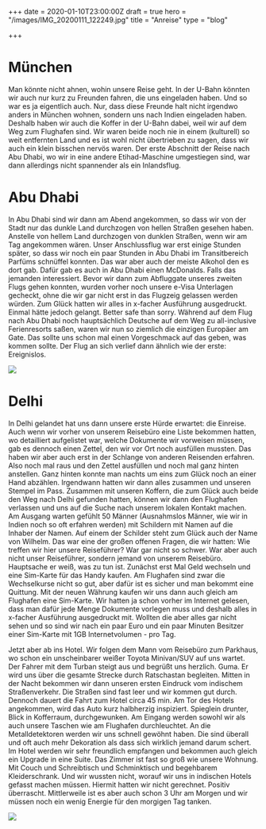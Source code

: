 +++
date = 2020-01-10T23:00:00Z
draft = true
hero = "/images/IMG_20200111_122249.jpg"
title = "Anreise"
type = "blog"

+++
# München

Man könnte nicht ahnen, wohin unsere Reise geht. In der U-Bahn könnten wir auch nur kurz zu Freunden fahren, die uns eingeladen haben. Und so war es ja eigentlich auch. Nur, dass diese Freunde halt nicht irgendwo anders in München wohnen, sondern uns nach Indien eingeladen haben. Deshalb haben wir auch die Koffer in der U-Bahn dabei, weil wir auf dem Weg zum Flughafen sind. Wir waren beide noch nie in einem (kulturell) so weit entfernten Land und es ist wohl nicht übertrieben zu sagen, dass wir auch ein klein bisschen nervös waren. Der erste Abschnitt der Reise nach Abu Dhabi, wo wir in eine andere Etihad-Maschine umgestiegen sind, war dann allerdings nicht spannender als ein Inlandsflug.

# Abu Dhabi

In Abu Dhabi sind wir dann am Abend angekommen, so dass wir von der Stadt nur das dunkle Land durchzogen von hellen Straßen gesehen haben. Anstelle von hellem Land durchzogen von dunklen Straßen, wenn wir am Tag angekommen wären. Unser Anschlussflug war erst einige Stunden später, so dass wir noch ein paar Stunden in Abu Dhabi im Transitbereich Parfüms schnüffel konnten. Das war aber auch der meiste Alkohol den es dort gab. Dafür gab es auch in Abu Dhabi einen McDonalds. Falls das jemanden interessiert. Bevor wir dann zum Abfluggate unseres zweiten Flugs gehen konnten, wurden vorher noch unsere e-Visa Unterlagen gecheckt, ohne die wir gar nicht erst in das Flugzeig gelassen werden würden. Zum Glück hatten wir alles in x-facher Ausführung ausgedruckt. Einmal hätte jedoch gelangt. Better safe than sorry. Während auf dem Flug nach Abu Dhabi noch hauptsächlich Deutsche auf dem Weg zu all-inclusive Ferienresorts saßen, waren wir nun so ziemlich die einzigen Europäer am Gate. Das sollte uns schon mal einen Vorgeschmack auf das geben, was kommen sollte. Der Flug an sich verlief dann ähnlich wie der erste: Ereignislos.

![](/images/IMG_20200111_155835.jpg)

# Delhi

In Delhi gelandet hat uns dann unsere erste Hürde erwartet: die Einreise. Auch wenn wir vorher von unserem Reisebüro eine Liste bekommen hatten, wo detailliert aufgelistet war, welche Dokumente wir vorweisen müssen, gab es dennoch einen Zettel, den wir vor Ort noch ausfüllen mussten. Das haben wir aber auch erst in der Schlange von anderen Reisenden erfahren. Also noch mal raus und den Zettel ausfüllen und noch mal ganz hinten anstellen. Ganz hinten konnte man nachts um eins zum Glück noch an einer Hand abzählen. Irgendwann hatten wir dann alles zusammen und unseren Stempel im Pass. Zusammen mit unseren Koffern, die zum Glück auch beide den Weg nach Delhi gefunden hatten, können wir dann den Flughafen verlassen und uns auf die Suche nach unserem lokalen Kontakt machen. Am Ausgang warten gefühlt 50 Männer (Ausnahmslos Männer, wie wir in Indien noch so oft erfahren werden) mit Schildern mit Namen auf die Inhaber der Namen. Auf einem der Schilder steht zum Glück auch der Name von Wilhelm. Das war eine der großen offenen Fragen, die wir hatten: Wie treffen wir hier unsere Reiseführer? War gar nicht so schwer. War aber auch nicht unser Reiseführer, sondern jemand von unserem Reisebüro. Hauptsache er weiß, was zu tun ist. Zunächst erst Mal Geld wechseln und eine Sim-Karte für das Handy kaufen. Am Flughafen sind zwar die Wechselkurse nicht so gut, aber dafür ist es sicher und man bekommt eine Quittung. Mit der neuen Währung kaufen wir uns dann auch gleich am Flughafen eine Sim-Karte. Wir hatten ja schon vorher im Internet gelesen, dass man dafür jede Menge Dokumente vorlegen muss und deshalb alles in x-facher Ausführung ausgedruckt mit. Wollten die aber alles gar nicht sehen und so sind wir nach ein paar Euro und ein paar Minuten Besitzer einer Sim-Karte mit 1GB Internetvolumen - pro Tag. 

Jetzt aber ab ins Hotel. Wir folgen dem Mann vom Reisebüro zum Parkhaus, wo schon ein unscheinbarer weißer Toyota Minivan/SUV auf uns wartet. Der Fahrer mit dem Turban steigt aus und begrüßt uns herzlich. Guma. Er wird uns über die gesamte Strecke durch Ratschastan begleiten. Mitten in der Nacht bekommen wir dann unseren ersten Eindruck vom indischem Straßenverkehr. Die Straßen sind fast leer und wir kommen gut durch. Dennoch dauert die Fahrt zum Hotel circa 45 min. Am Tor des Hotels angekommen, wird das Auto kurz halbherzig inspiziert. Spieglein drunter, Blick in Kofferraum, durchgewunken. Am Eingang werden sowohl wir als auch unsere Taschen wie am Flughafen durchleuchtet. An die Metalldetektoren werden wir uns schnell gewöhnt haben. Die sind überall und oft auch mehr Dekoration als dass sich wirklich jemand darum schert. Im Hotel werden wir sehr freundlich empfangen und bekommen auch gleich ein Upgrade in eine Suite. Das Zimmer ist fast so groß wie unsere Wohnung. Mit Couch und Schreibtisch und Schminktisch und begehbarem Kleiderschrank. Und wir wussten nicht, worauf wir uns in indischen Hotels gefasst machen müssen. Hiermit hatten wir nicht gerechnet. Positiv überrascht. Mittlerweile ist es aber auch schon 3 Uhr am Morgen und wir müssen noch ein wenig Energie für den morgigen Tag tanken.

![](/images/IMG_20200112_054427.jpg)